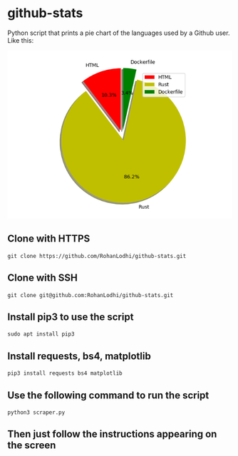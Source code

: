 # github-stats
Python script that prints a pie chart of the languages used by a Github user.
Like this:

![Image of stats](https://github.com/RohanLodhi/github-stats/blob/master/Figure_1.png)

## Clone with HTTPS
```
git clone https://github.com/RohanLodhi/github-stats.git
```

## Clone with SSH
```
git clone git@github.com:RohanLodhi/github-stats.git
```

## Install pip3 to use the script
```
sudo apt install pip3 
```

## Install requests, bs4, matplotlib
```
pip3 install requests bs4 matplotlib
```

## Use the following command to run the script
```
python3 scraper.py
```

## Then just follow the instructions appearing on the screen
